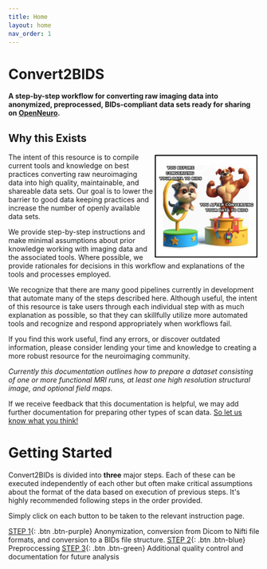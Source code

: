 ```yaml
---
title: Home
layout: home
nav_order: 1
---
```



# Convert2BIDS

**A step-by-step workflow for converting raw imaging data into anonymized, preprocessed, BIDs-compliant data sets ready for sharing on [OpenNeuro](https://openneuro.org/).**

## Why this Exists

<img align="right" width="40%" src="./assets/images/landing/benefit-of-using-BIDS.png" style='border:2px solid #000000; margin: 4px'>

The intent of this resource is to compile current tools and knowledge on best practices converting raw neuroimaging data into high quality, maintainable, and shareable data sets. Our goal is to lower the barrier to good data keeping practices and increase the number of openly available data sets.

We provide step-by-step instructions and make minimal assumptions about prior knowledge working with imaging data and the associated tools. Where possible, we provide rationales for decisions in this workflow and explanations of the tools and processes employed.

We recognize that there are many good pipelines currently in development that automate many of the steps described here. Although useful, the intent of this resource is take users through each individual step with as much explanation as possible, so that they can skillfully utilize more automated tools and recognize and respond appropriately when workflows fail.

If you find this work useful, find any errors, or discover outdated information, please consider lending your time and knowledge to creating a more robust resource for the neuroimaging community.

*Currently this documentation outlines how to prepare a dataset consisting of one or more functional MRI runs, at least one high resolution structural image, and optional field maps.* 

If we receive feedback that this documentation is helpful, we may add further documentation for preparing other types of scan data. [So let us know what you think!](../../discussions)

# Getting Started
Convert2BIDs is divided into **three** major steps. Each of these can be executed independently of each other but often make critical assumptions about the format of the data based on execution of previous steps. It's highly recommended following steps in the order provided. 

Simply click on each button to be taken to the relevant instruction page.

[STEP 1](/docs/BIDS/){: .btn .btn-purple} Anonymization, conversion from Dicom to Nifti file formats, and conversion to a BIDs file structure. 
[STEP 2](/docs/BIDS/){: .btn .btn-blue} Preproccessing
[STEP 3](/docs/BIDS/){: .btn .btn-green} Additional quality control and documentation for future analysis
